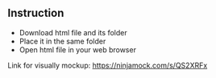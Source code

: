 ## Instruction

- Download html file and its folder
- Place it in the same folder
- Open html file in your web browser

Link for visually mockup: https://ninjamock.com/s/QS2XRFx